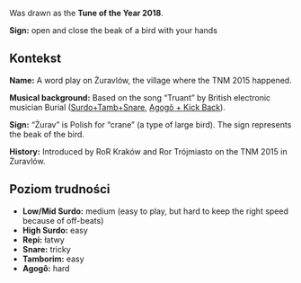 Was drawn as the **Tune of the Year 2018**.

**Sign:** open and close the beak of a bird with your hands

## Kontekst

**Name:** A word play on Żuravlów, the village where the TNM 2015 happened.

**Musical background:** Based on the song “Truant” by British electronic
musician Burial ([Surdo+Tamb+Snare](https://youtu.be/8u4D0wAc2AA?t=1m48s),
[Agogô + Kick Back](https://youtu.be/8u4D0wAc2AA?t=6m27s)).

**Sign:** “Żurav” is Polish for “crane” (a type of large bird). The sign
represents the beak of the bird.

**History:** Introduced by RoR Kraków and Ror Trójmiasto on the TNM 2015 in
Żuravlów.

## Poziom trudności

* **Low/Mid Surdo:** medium (easy to play, but hard to keep the right speed
  because of off-beats)
* **High Surdo:** easy
* **Repi:** łatwy
* **Snare:** tricky
* **Tamborim:** easy
* **Agogô:** hard
